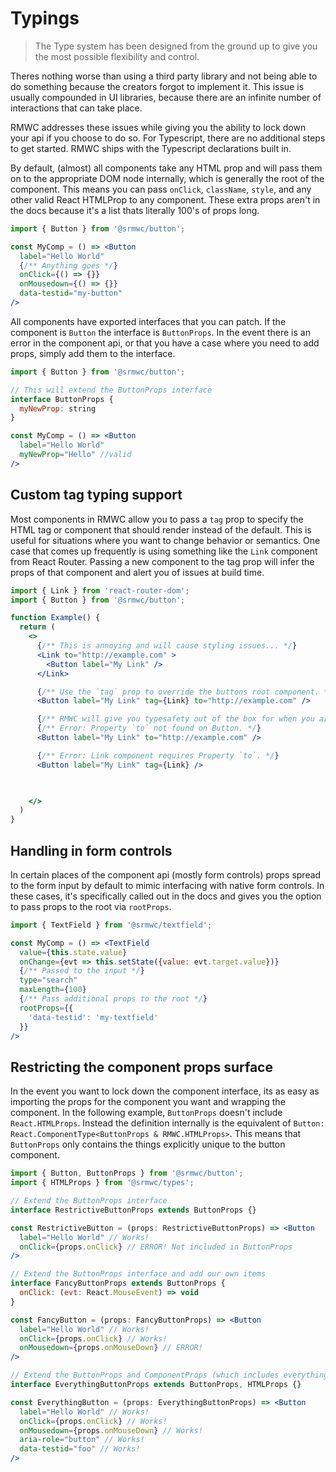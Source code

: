 # Typings

> The Type system has been designed from the ground up to give you the most possible flexibility and control.

Theres nothing worse than using a third party library and not being able to do something because the creators forgot to implement it. This issue is usually compounded in UI libraries, because there are an infinite number of interactions that can take place.

RMWC addresses these issues while giving you the ability to lock down your api if you choose to do so. For Typescript, there are no additional steps to get started. RMWC ships with the Typescript declarations built in.

By default, (almost) all components take any HTML prop and will pass them on to the appropriate DOM node internally, which is generally the root of the component. This means you can pass `onClick`, `className`, `style`, and any other valid React HTMLProp to any component. These extra props aren't in the docs because it's a list thats literally 100's of props long.

```jsx
import { Button } from '@srmwc/button';

const MyComp = () => <Button
  label="Hello World"
  {/** Anything goes */}
  onClick={() => {}}
  onMousedown={() => {}}
  data-testid="my-button"
/>
```

All components have exported interfaces that you can patch. If the component is `Button` the interface is `ButtonProps`. In the event there is an error in the component api, or that you have a case where you need to add props, simply add them to the interface.

```jsx
import { Button } from '@srmwc/button';

// This will extend the ButtonProps interface
interface ButtonProps {
  myNewProp: string
}

const MyComp = () => <Button
  label="Hello World"
  myNewProp="Hello" //valid
/>
```

## Custom tag typing support

Most components in RMWC allow you to pass a `tag` prop to specify the HTML tag or component that should render instead of the default. This is useful for situations where you want to change behavior or semantics. One case that comes up frequently is using something like the `Link` component from React Router. Passing a new component to the tag prop will infer the props of that component and alert you of issues at build time.

```jsx
import { Link } from 'react-router-dom';
import { Button } from '@srmwc/button';

function Example() {
  return (
    <>
      {/** This is annoying and will cause styling issues... */}
      <Link to="http://example.com" >
        <Button label="My Link" />
      </Link>

      {/** Use the `tag` prop to override the buttons root component. */}
      <Button label="My Link" tag={Link} to="http://example.com" />

      {/** RMWC will give you typesafety out of the box for when you are extending components. */}
      {/** Error: Property `to` not found on Button. */}
      <Button label="My Link" to="http://example.com" />

      {/** Error: Link component requires Property `to`. */}
      <Button label="My Link" tag={Link} />

      

    </>
  )
}
```


## Handling in form controls

In certain places of the component api (mostly form controls) props spread to the form input by default to mimic interfacing with native form controls. In these cases, it's specifically called out in the docs and gives you the option to pass props to the root via `rootProps`.

```jsx
import { TextField } from '@srmwc/textfield';

const MyComp = () => <TextField
  value={this.state.value}
  onChange={evt => this.setState({value: evt.target.value})}
  {/** Passed to the input */}
  type="search"
  maxLength={100}
  {/** Pass additional props to the root */}
  rootProps={{
    'data-testid': 'my-textfield'
  }}
/>
```

## Restricting the component props surface

In the event you want to lock down the component interface, its as easy as importing the props for the component you want and wrapping the component. In the following example, `ButtonProps` doesn't include `React.HTMLProps`. Instead the definition internally is the equivalent of `Button: React.ComponentType<ButtonProps & RMWC.HTMLProps>`. This means that `ButtonProps` only contains the things explicitly unique to the button component.


```jsx
import { Button, ButtonProps } from '@srmwc/button';
import { HTMLProps } from '@srmwc/types';

// Extend the ButtonProps interface
interface RestrictiveButtonProps extends ButtonProps {}

const RestrictiveButton = (props: RestrictiveButtonProps) => <Button
  label="Hello World" // Works!
  onClick={props.onClick} // ERROR! Not included in ButtonProps 
/>

// Extend the ButtonProps interface and add our own items
interface FancyButtonProps extends ButtonProps {
  onClick: (evt: React.MouseEvent) => void
}

const FancyButton = (props: FancyButtonProps) => <Button
  label="Hello World" // Works!
  onClick={props.onClick} // Works!
  onMousedown={props.onMouseDown} // ERROR!
/>

// Extend the ButtonProps and ComponentProps (which includes everything)
interface EverythingButtonProps extends ButtonProps, HTMLProps {}

const EverythingButton = (props: EverythingButtonProps) => <Button
  label="Hello World" // Works!
  onClick={props.onClick} // Works!
  onMousedown={props.onMouseDown} // Works!
  aria-role="button" // Works!
  data-testid="foo" // Works!
/>
```
